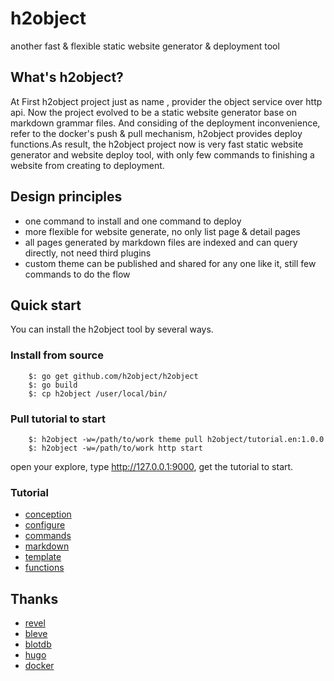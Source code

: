 h2object
=============
another fast & flexible static website generator & deployment tool

## What's h2object?

At First h2object project just as name , provider the object service over http api.
Now the project evolved to be a static website generator base on markdown grammar files.
And considing of the deployment inconvenience, refer to the docker's push & pull mechanism,
h2object provides deploy functions.As result, the h2object project now is very fast static
website generator and website deploy tool, with only few commands to finishing a website from
creating to deployment.

## Design principles

*	one command to install and one command to deploy
*	more flexible for website generate, no only list page & detail pages 
*	all pages generated by markdown files are indexed and can query directly, not need third plugins
*	custom theme can be published and shared for any one like it, still few commands to do the flow

## Quick start

You can install the h2object tool by several ways.

### Install from source

````
	$: go get github.com/h2object/h2object
	$: go build
	$: cp h2object /user/local/bin/
````

### Pull tutorial to start

````
	$: h2object -w=/path/to/work theme pull h2object/tutorial.en:1.0.0
	$: h2object -w=/path/to/work http start
````
open your explore, type http://127.0.0.1:9000, get the tutorial to start.

###	Tutorial

-	[conception](https://github.com/h2object/h2object/blob/master/doc/english/basic.md)
-	[configure](https://github.com/h2object/h2object/blob/master/doc/english/configure.md)
-	[commands](https://github.com/h2object/h2object/blob/master/doc/english/command.md)
-	[markdown](https://github.com/h2object/h2object/blob/master/doc/english/markdown.md)
-	[template](https://github.com/h2object/h2object/blob/master/doc/english/template.md)
-	[functions](https://github.com/h2object/h2object/blob/master/doc/english/functions.md)

## Thanks

-	[revel](https://github.com/revel/revel)
-	[bleve](https://github.com/blevesearch/bleve)
-	[blotdb](https://github.com/boltdb/bolt)
-	[hugo](https://github.com/spf3/hugo)
-	[docker](https://github.com/docker/docker)





